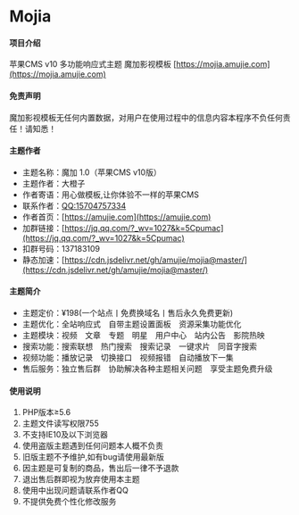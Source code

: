# Mojia

#### 项目介绍
苹果CMS v10 多功能响应式主题 魔加影视模板 [https://mojia.amujie.com](https://mojia.amujie.com)

#### 免责声明
魔加影视模板无任何内置数据，对用户在使用过程中的信息内容本程序不负任何责任！请知悉！

#### 主题作者
- 主题名称：魔加 1.0（苹果CMS v10版）
- 主题作者：大橙子
- 作者寄语：用心做模板,让你体验不一样的苹果CMS
- 联系作者：[QQ:15704757334](http://wpa.qq.com/msgrd?v=3&uin=1570457334&site=qq&menu=yes)
- 作者首页：[https://amujie.com](https://amujie.com)
- 加群链接：[https://jq.qq.com/?_wv=1027&k=5Cpumac](https://jq.qq.com/?_wv=1027&k=5Cpumac)
- 扣群号码：137183109
- 静态加速：[https://cdn.jsdelivr.net/gh/amujie/mojia@master/](https://cdn.jsdelivr.net/gh/amujie/mojia@master/)

#### 主题简介
- 主题定价：¥198(一个站点丨免费换域名丨售后永久免费更新)
- 主题优化：全站响应式　自带主题设置面板　资源采集功能优化
- 主题模块：视频　文章　专题　明星　用户中心　站内公告　影院热映
- 搜索功能：搜索联想　热门搜索　搜索记录　一键求片　同音字搜索
- 视频功能：播放记录　切换接口　视频报错　自动播放下一集
- 售后服务：独立售后群　协助解决各种主题相关问题　享受主题免费升级

#### 使用说明
1. PHP版本≥5.6
2. 主题文件读写权限755
3. 不支持IE10及以下浏览器
4. 使用盗版主题遇到任何问题本人概不负责
5. 旧版主题不予维护,如有bug请使用最新版
6. 因主题是可复制的商品，售出后一律不予退款
7. 退出售后群即视为放弃使用本主题
8. 使用中出现问题请联系作者QQ
9. 不提供免费个性化修改服务